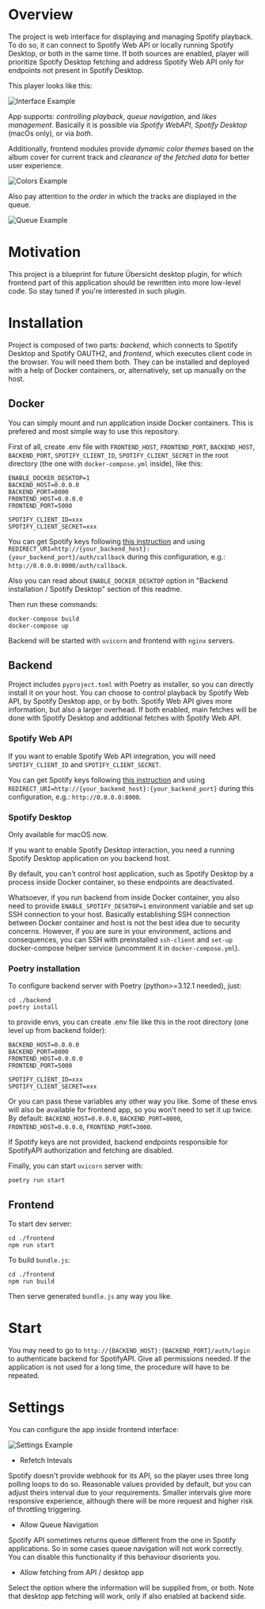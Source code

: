# Overview

The project is web interface for displaying and managing Spotify playback. To do so, it can connect to Spotify Web API or locally running Spotify Desktop, or both in the same time. If both sources are enabled, player will prioritize Spotify Desktop fetching and address Spotify Web API only for endpoints not present in Spotify Desktop.

This player looks like this:

![Interface Example](/readme/interface.png)

App supports: _controlling playback_, _queue navigation_, and _likes management_. Basically it is possible via _Spotify WebAPI_, _Spotify Desktop_ (macOs only), or via _both_.

Additionally, frontend modules provide _dynamic color themes_ based on the album cover for current track and _clearance of the fetched data_ for better user experience.

![Colors Example](/readme/colors.png)

Also pay attention to the _order_ in which the tracks are displayed in the queue.

![Queue Example](/readme/order.png)

# Motivation

This project is a blueprint for future Übersicht desktop plugin, for which frontend part of this application should be rewritten into more low-level code. So stay tuned if you're interested in such plugin.

# Installation

Project is composed of two parts: _backend_, which connects to Spotify Desktop and Spotify OAUTH2, and _frontend_, which executes client code in the browser. You will need them both. They can be installed and deployed with a help of Docker containers, or, alternatively, set up manually on the host.

## Docker

You can simply mount and run application inside Docker containers. This is prefered and most simple way to use this repository.

First of all, сreate .env file with `FRONTEND_HOST`, `FRONTEND_PORT`, `BACKEND_HOST`, `BACKEND_PORT`, `SPOTIFY_CLIENT_ID`, `SPOTIFY_CLIENT_SECRET` in the root directory (the one with `docker-compose.yml` inside), like this:

```
ENABLE_DOCKER_DESKTOP=1
BACKEND_HOST=0.0.0.0
BACKEND_PORT=8000
FRONTEND_HOST=0.0.0.0
FRONTEND_PORT=5000

SPOTIFY_CLIENT_ID=xxx
SPOTIFY_CLIENT_SECRET=xxx
```

You can get Spotify keys following [this instruction](https://developer.spotify.com/documentation/web-api/tutorials/getting-started) and using `REDIRECT_URI=http://{your_backend_host}:{your_backend_port}/auth/callback` during this configuration, e.g.: `http://0.0.0.0:8000/auth/callback`.

Also you can read about `ENABLE_DOCKER_DESKTOP` option in "Backend installation / Spotify Desktop" section of this readme.

Then run these commands:

```
docker-compose build
docker-compose up
```

Backend will be started with `uvicorn` and frontend with `nginx` servers.

## Backend

Project includes `pyproject.toml` with Poetry as installer, so you can directly install it on your host. You can choose to control playback by Spotify Web API, by Spotify Desktop app, or by both. Spotify Web API gives more information, but also a larger overhead. If both enabled, main fetches will be done with Spotify Desktop and additional fetches with Spotify Web API.

### Spotify Web API

If you want to enable Spotify Web API integration, you will need `SPOTIFY_CLIENT_ID` and `SPOTIFY_CLIENT_SECRET`.

You can get Spotify keys following [this instruction](https://developer.spotify.com/documentation/web-api/tutorials/getting-started) and using `REDIRECT_URI=http://{your_backend_host}:{your_backend_port}` during this configuration, e.g.: `http://0.0.0.0:8000`.

### Spotify Desktop

Only available for macOS now.

If you want to enable Spotify Desktop interaction, you need a running Spotify Desktop application on you backend host.

By default, you can't control host application, such as Spotify Desktop by a process inside Docker container, so these endpoints are deactivated.

Whatsoever, if you run backend from inside Docker container, you also need to provide `ENABLE_SPOTIFY_DESKTOP=1` environment variable and set up SSH connection to your host. Basically establishing SSH connection between Docker container and host is not the best idea due to security concerns. However, if you are sure in your environment, actions and consequences, you can SSH with preinstalled `ssh-client` and `set-up` docker-compose helper service (uncomment it in `docker-compose.yml`).

### Poetry installation

To configure backend server with Poetry (python>=3.12.1 needed), just:

```
cd ./backend
poetry install
```

to provide envs, you can create .env file like this in the root directory (one level up from backend folder):

```
BACKEND_HOST=0.0.0.0
BACKEND_PORT=8000
FRONTEND_HOST=0.0.0.0
FRONTEND_PORT=5000

SPOTIFY_CLIENT_ID=xxx
SPOTIFY_CLIENT_SECRET=xxx
```

Or you can pass these variables any other way you like. Some of these envs will also be available for frontend app, so you won't need to set it up twice. By default: `BACKEND_HOST=0.0.0.0`, `BACKEND_PORT=8000`, `FRONTEND_HOST=0.0.0.0`, `FRONTEND_PORT=3000`.

If Spotify keys are not provided, backend endpoints responsible for SpotifyAPI authorization and fetching are disabled.

Finally, you can start `uvicorn` server with:

```
poetry run start
```

## Frontend

To start dev server:

```
cd ./frontend
npm run start
```

To build `bundle.js`:

```
cd ./frontend
npm run build
```

Then serve generated `bundle.js` any way you like.

# Start

You may need to go to `http://{BACKEND_HOST}:{BACKEND_PORT}/auth/login` to authenticate backend for SpotifyAPI. Give all permissions needed. If the application is not used for a long time, the procedure will have to be repeated.

# Settings

You can configure the app inside frontend interface:

![Settings Example](/readme/settings.png)

- Refetch Intevals

Spotify doesn't provide webhook for its API, so the player uses three long polling loops to do so. Reasonable values provided by default, but you can adjust theirs interval due to your requirements. Smaller intervals give more responsive experience, although there will be more request and higher risk of throttling triggering.

- Allow Queue Navigation

Spotify API sometimes returns queue different from the one in Spotify applications. So in some cases queue navigation will not work correctly. You can disable this functionality if this behaviour disorients you.

- Allow fetching from API / desktop app

Select the option where the information will be supplied from, or both. Note that desktop app fetching will work, only if also enabled at backend side.
